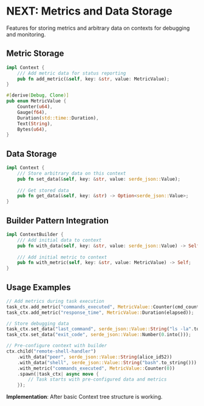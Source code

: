 # NEXT: Metrics and Data Storage

Features for storing metrics and arbitrary data on contexts for debugging and monitoring.

## Metric Storage

```rust
impl Context {
    /// Add metric data for status reporting
    pub fn add_metric(&self, key: &str, value: MetricValue);
}

#[derive(Debug, Clone)]
pub enum MetricValue {
    Counter(u64),
    Gauge(f64), 
    Duration(std::time::Duration),
    Text(String),
    Bytes(u64),
}
```

## Data Storage

```rust
impl Context {
    /// Store arbitrary data on this context
    pub fn set_data(&self, key: &str, value: serde_json::Value);
    
    /// Get stored data
    pub fn get_data(&self, key: &str) -> Option<serde_json::Value>;
}
```

## Builder Pattern Integration

```rust
impl ContextBuilder {
    /// Add initial data to context
    pub fn with_data(self, key: &str, value: serde_json::Value) -> Self;
    
    /// Add initial metric to context
    pub fn with_metric(self, key: &str, value: MetricValue) -> Self;
}
```

## Usage Examples

```rust
// Add metrics during task execution
task_ctx.add_metric("commands_executed", MetricValue::Counter(cmd_count));
task_ctx.add_metric("response_time", MetricValue::Duration(elapsed));

// Store debugging data
task_ctx.set_data("last_command", serde_json::Value::String("ls -la".to_string()));
task_ctx.set_data("exit_code", serde_json::Value::Number(0.into()));

// Pre-configure context with builder
ctx.child("remote-shell-handler")
    .with_data("peer", serde_json::Value::String(alice_id52))
    .with_data("shell", serde_json::Value::String("bash".to_string()))
    .with_metric("commands_executed", MetricValue::Counter(0))
    .spawn(|task_ctx| async move {
        // Task starts with pre-configured data and metrics
    });
```

**Implementation**: After basic Context tree structure is working.